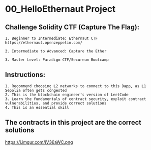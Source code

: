 # 00_HelloEthernaut Project

## Challenge Solidity CTF (Capture The Flag):

```
1. Beginner to Intermediate: Ethernaut CTF
https://ethernaut.openzeppelin.com/

2. Intermediate to Advanced: Capture the Ether

3. Master Level: Paradigm CTF/Secureum Bootcamp
```

## Instructions:
```
1. Recommend choosing L2 networks to connect to this Dapp, as L1 Sepolia often gets congested
2. This is the blockchain engineer's version of LeetCode
3. Learn the fundamentals of contract security, exploit contract vulnerabilities, and provide correct solutions
4. This is an essential skill
```

## The contracts in this project are the correct solutions

https://i.imgur.com/jV36aWC.png